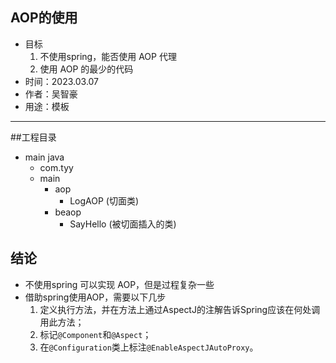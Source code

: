 

## AOP的使用
- 目标 
  1. 不使用spring，能否使用 AOP 代理
  2. 使用 AOP 的最少的代码
- 时间：2023.03.07
- 作者：吴智豪
- 用途：模板
---


##工程目录
- main java
  - com.tyy
  - main
    - aop
      - LogAOP (切面类)
    - beaop
      - SayHello (被切面插入的类)

## 结论
- 不使用spring 可以实现 AOP，但是过程复杂一些
- 借助spring使用AOP，需要以下几步
  1. 定义执行方法，并在方法上通过AspectJ的注解告诉Spring应该在何处调用此方法；
  2. 标记`@Component`和`@Aspect`；
  3. 在`@Configuration`类上标注`@EnableAspectJAutoProxy`。